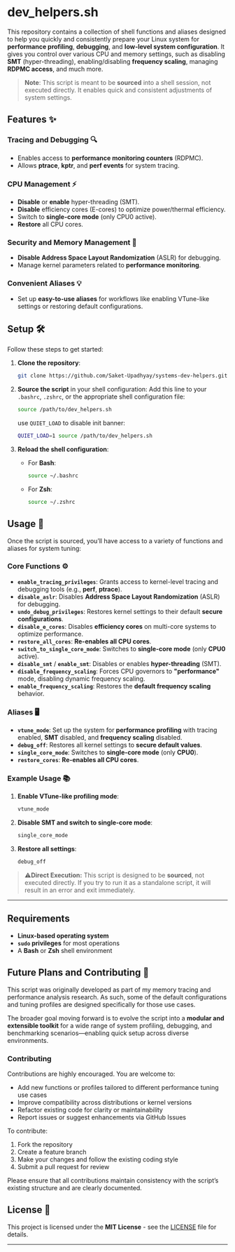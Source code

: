 # dev_helpers.sh

This repository contains a collection of shell functions and aliases designed to help you quickly and consistently prepare your Linux system for **performance profiling**, **debugging**, and **low-level system configuration**. It gives you control over various CPU and memory settings, such as disabling **SMT** (hyper-threading), enabling/disabling **frequency scaling**, managing **RDPMC access**, and much more.

> **Note**: This script is meant to be **sourced** into a shell session, not executed directly. It enables quick and consistent adjustments of system settings.


## Features ✨

### **Tracing and Debugging** 🔍
- Enables access to **performance monitoring counters** (RDPMC).
- Allows **ptrace**, **kptr**, and **perf events** for system tracing.

### **CPU Management** ⚡
- **Disable** or **enable** hyper-threading (SMT).
- **Disable** efficiency cores (E-cores) to optimize power/thermal efficiency.
- Switch to **single-core mode** (only CPU0 active).
- **Restore** all CPU cores.

### **Security and Memory Management** 🔐
- **Disable** **Address Space Layout Randomization** (ASLR) for debugging.
- Manage kernel parameters related to **performance monitoring**.

### **Convenient Aliases** 💡
- Set up **easy-to-use aliases** for workflows like enabling VTune-like settings or restoring default configurations.



## Setup 🛠️

Follow these steps to get started:

1. **Clone the repository**:
   ```bash
   git clone https://github.com/Saket-Upadhyay/systems-dev-helpers.git
   ```

2. **Source the script** in your shell configuration:
   Add this line to your `.bashrc`, `.zshrc`, or the appropriate shell configuration file:
   ```bash
   source /path/to/dev_helpers.sh
   ```

   use `QUIET_LOAD` to disable init banner:
   ```bash
   QUIET_LOAD=1 source /path/to/dev_helpers.sh
   ```

4. **Reload the shell configuration**:
   - For **Bash**:
     ```bash
     source ~/.bashrc
     ```
   - For **Zsh**:
     ```bash
     source ~/.zshrc
     ```



## Usage 🚀

Once the script is sourced, you’ll have access to a variety of functions and aliases for system tuning:

### Core Functions ⚙️

- **`enable_tracing_privileges`**: Grants access to kernel-level tracing and debugging tools (e.g., **perf**, **ptrace**).
- **`disable_aslr`**: Disables **Address Space Layout Randomization** (ASLR) for debugging.
- **`undo_debug_privileges`**: Restores kernel settings to their default **secure configurations**.
- **`disable_e_cores`**: Disables **efficiency cores** on multi-core systems to optimize performance.
- **`restore_all_cores`**: **Re-enables all CPU cores**.
- **`switch_to_single_core_mode`**: Switches to **single-core mode** (only **CPU0** active).
- **`disable_smt`** / **`enable_smt`**: Disables or enables **hyper-threading** (SMT).
- **`disable_frequency_scaling`**: Forces CPU governors to **"performance"** mode, disabling dynamic frequency scaling.
- **`enable_frequency_scaling`**: Restores the **default frequency scaling** behavior.

### Aliases 🖥️

- **`vtune_mode`**: Set up the system for **performance profiling** with tracing enabled, **SMT** disabled, and **frequency scaling** disabled.
- **`debug_off`**: Restores all kernel settings to **secure default values**.
- **`single_core_mode`**: Switches to **single-core mode** (only **CPU0**).
- **`restore_cores`**: **Re-enables all CPU cores**.



### Example Usage 📚

1. **Enable VTune-like profiling mode**:

   ```bash
   vtune_mode
   ```

2. **Disable SMT and switch to single-core mode**:

   ```bash
   single_core_mode
   ```

3. **Restore all settings**:

   ```bash
   debug_off
   ```



> ⚠️**Direct Execution:**
> This script is designed to be **sourced**, not executed directly. If you try to run it as a standalone script, it will result in an error and exit immediately.

---

## Requirements 

- **Linux-based operating system**
- **`sudo` privileges** for most operations
- A **Bash** or **Zsh** shell environment


## Future Plans and Contributing 🤝

This script was originally developed as part of my memory tracing and performance analysis research. As such, some of the default configurations and tuning profiles are designed specifically for those use cases. 

The broader goal moving forward is to evolve the script into a **modular and extensible toolkit** for a wide range of system profiling, debugging, and benchmarking scenarios—enabling quick setup across diverse environments.

### Contributing

Contributions are highly encouraged. You are welcome to:

- Add new functions or profiles tailored to different performance tuning use cases
- Improve compatibility across distributions or kernel versions
- Refactor existing code for clarity or maintainability
- Report issues or suggest enhancements via GitHub Issues

To contribute:

1. Fork the repository
2. Create a feature branch
3. Make your changes and follow the existing coding style
4. Submit a pull request for review

Please ensure that all contributions maintain consistency with the script’s existing structure and are clearly documented.



## License 📄

This project is licensed under the **MIT License** - see the [LICENSE](LICENSE) file for details.

---
